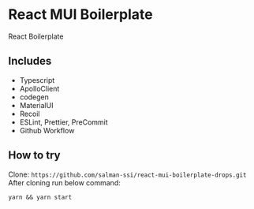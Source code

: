 # React MUI Boilerplate

React Boilerplate

## Includes

- Typescript
- ApolloClient
- codegen
- MaterialUI
- Recoil
- ESLint, Prettier, PreCommit
- Github Workflow

## How to try

Clone: `https://github.com/salman-ssi/react-mui-boilerplate-drops.git`
After cloning run below command:

    yarn && yarn start
